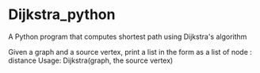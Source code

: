 # Dijkstra_python
A Python program that computes shortest path using Dijkstra's algorithm

Given a graph and a source vertex, print a list in the form as a list of node : distance
Usage: Dijkstra(graph, the source vertex)
